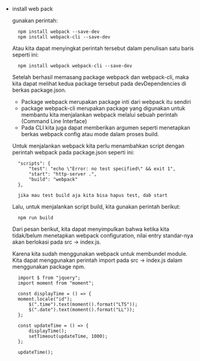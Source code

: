 - install web pack

    gunakan perintah:

        npm install webpack --save-dev
        npm install webpack-cli --save-dev

    Atau kita dapat menyingkat perintah tersebut dalam penulisan satu baris seperti ini:

        npm install webpack webpack-cli --save-dev

    Setelah berhasil memasang package webpack dan webpack-cli, maka kita dapat melihat kedua package tersebut pada devDependencies di berkas package.json.

    - Package webpack merupakan package inti dari webpack itu sendiri
    - package webpack-cli merupakan package yang digunakan untuk membantu kita menjalankan webpack melalui sebuah perintah (Command Line Interface)
    - Pada CLI kita juga dapat memberikan argumen seperti menetapkan berkas webpack config atau mode dalam proses build.

    Untuk menjalankan webpack kita perlu menambahkan script dengan perintah webpack pada package.json seperti ini:

        "scripts": {
            "test": "echo \"Error: no test specified\" && exit 1",
            "start": "http-server .",
            "build": "webpack"
        },

        jika mau test build aja kita bisa hapus test, dab start

    Lalu, untuk menjalankan script build, kita gunakan perintah berikut:

        npm run build

    Dari pesan berikut, kita dapat menyimpulkan bahwa ketika kita tidak/belum menetapkan webpack configuration, nilai entry standar-nya akan berlokasi pada src -> index.js. 

    Karena kita sudah menggunakan webpack untuk membundel module. Kita dapat menggunakan perintah import pada src -> index.js dalam menggunakan package npm.

        import $ from "jquery";
        import moment from "moment";

        const displayTime = () => {
        moment.locale("id");
            $(".time").text(moment().format("LTS"));
            $(".date").text(moment().format("LL"));
        };

        const updateTime = () => {
            displayTime();
            setTimeout(updateTime, 1000);
        };

        updateTime();

    
